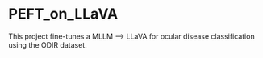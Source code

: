 # PEFT_on_LLaVA
This project fine-tunes a MLLM —> LLaVA  for ocular disease classification using the ODIR dataset.
